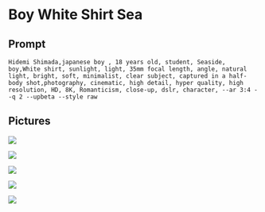 # Boy White Shirt Sea

## Prompt

```
Hidemi Shimada,japanese boy , 18 years old, student, Seaside, boy,White shirt, sunlight, light, 35mm focal length, angle, natural light, bright, soft, minimalist, clear subject, captured in a half-body shot,photography, cinematic, high detail, hyper quality, high resolution, HD, 8K, Romanticism, close-up, dslr, character, --ar 3:4 --q 2 --upbeta --style raw
```

## Pictures
![](https://cdn.discordapp.com/attachments/780968218017136674/1108345261090160670/fatdoge_Hidemi_Shimadajapanese_boy__18_years_old_student_Seasid_3d7e011a-b016-409a-8e97-c1ddca9c3d25.png)

![](https://cdn.discordapp.com/attachments/780968218017136674/1108345701672431647/fatdoge_Hidemi_Shimadajapanese_boy__18_years_old_student_Seasid_18c24093-2fae-45b7-9d21-62620aba4bb9.png)

![](https://cdn.discordapp.com/attachments/780968218017136674/1108345713659760682/fatdoge_Hidemi_Shimadajapanese_boy__18_years_old_student_Seasid_836c3ba8-7371-4b62-8b53-83fae7d9463b.png)

![](https://cdn.discordapp.com/attachments/780968218017136674/1108345719078793297/fatdoge_Hidemi_Shimadajapanese_boy__18_years_old_student_Seasid_e5b53706-1dd7-40b8-905f-f91e887efe4b.png)

![](https://cdn.discordapp.com/attachments/780968218017136674/1108345730881560606/fatdoge_Hidemi_Shimadajapanese_boy__18_years_old_student_Seasid_3592567b-e0ed-4e08-aff2-ee7120516511.png)